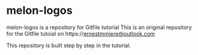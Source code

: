 # melon-logos
melon-logos is a repository for Gitfile tutorial
This is an original repository for the Gitfile tutoial on https://ernestmmjere@outlook.com

This repository is built step by step in the tutorial.
